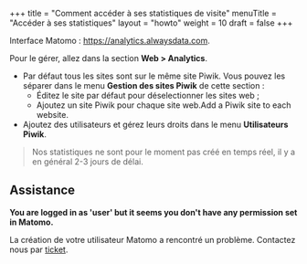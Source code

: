 +++
title = "Comment accéder à ses statistiques de visite"
menuTitle = "Accéder à ses statistiques"
layout = "howto"
weight = 10
draft = false
+++

Interface Matomo : https://analytics.alwaysdata.com.

Pour le gérer, allez dans la section **Web > Analytics**.

* Par défaut tous les sites sont sur le même site Piwik. Vous pouvez les séparer dans le menu **Gestion des sites Piwik** de cette section :
    - Éditez le site par défaut pour déselectionner les sites web ;
    - Ajoutez un site Piwik pour chaque site web.Add a Piwik site to each website.
* Ajoutez des utilisateurs et gérez leurs droits dans le menu **Utilisateurs Piwik**.

> Nos statistiques ne sont pour le moment pas créé en temps réel, il y a en général 2-3 jours de délai.



## Assistance

**You are logged in as 'user' but it seems you don't have any permission set in Matomo.**

La création de votre utilisateur Matomo a rencontré un problème. Contactez nous par [ticket](https://admin.alwaysdata.com/support/add).
